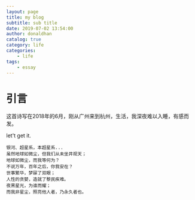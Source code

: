 ```yaml
---
layout: page
title: my blog
subtitle: sub title
date: 2019-07-02 13:54:00
author: donaldhan
catalog: true
category: life
categories:
    - life
tags:
    - essay
---
```


# 引言
这首诗写在2018年的6月，刚从广州来到杭州，生活，我深夜难以入睡，有感而发。

let't get it.


```
银河、超星系，本超星系...
虽然地球如微尘，但我们从未坐井观天；
地球如微尘，而我等何为？
不说万年，百年之后，你我安在？
世事繁华，梦寐了双眼；
人性的贪婪，造就了黎民疾难。
夜黑星光，为谁而耀；
而我非星尘，照亮他人者，乃永久者也。
```